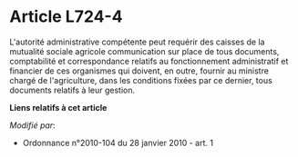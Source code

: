 # Article L724-4

L'autorité administrative compétente peut requérir des caisses de la mutualité sociale agricole communication sur place de
tous documents, comptabilité et correspondance relatifs au fonctionnement administratif et financier de ces organismes qui
doivent, en outre, fournir au ministre chargé de l'agriculture, dans les conditions fixées par ce dernier, tous documents
relatifs à leur gestion.

**Liens relatifs à cet article**

_Modifié par_:

  - Ordonnance n°2010-104 du 28 janvier 2010 - art. 1
